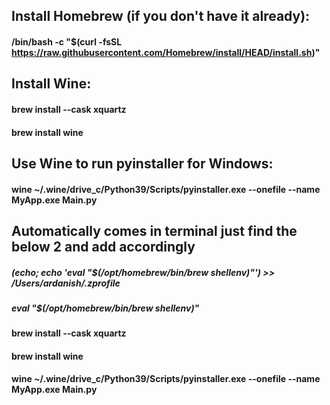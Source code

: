## Install Homebrew (if you don't have it already):

#### /bin/bash -c "$(curl -fsSL https://raw.githubusercontent.com/Homebrew/install/HEAD/install.sh)"

## Install Wine:

#### brew install --cask xquartz
#### brew install wine


## Use Wine to run pyinstaller for Windows:
#### wine ~/.wine/drive_c/Python39/Scripts/pyinstaller.exe --onefile --name MyApp.exe Main.py


## Automatically comes in terminal just find the below 2 and add accordingly
##### (echo; echo 'eval "$(/opt/homebrew/bin/brew shellenv)"') >> /Users/ardanish/.zprofile
##### eval "$(/opt/homebrew/bin/brew shellenv)"



#### brew install --cask xquartz
#### brew install wine
#### wine ~/.wine/drive_c/Python39/Scripts/pyinstaller.exe --onefile --name MyApp.exe Main.py

